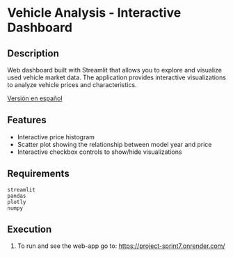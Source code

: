 # Vehicle Analysis - Interactive Dashboard

## Description
Web dashboard built with Streamlit that allows you to explore and visualize used vehicle market data. The application provides interactive visualizations to analyze vehicle prices and characteristics.

[Versión en español](README.md)

## Features
- Interactive price histogram
- Scatter plot showing the relationship between model year and price
- Interactive checkbox controls to show/hide visualizations

## Requirements
```
streamlit
pandas
plotly
numpy
```

## Execution
1. To run and see the web-app go to: https://project-sprint7.onrender.com/
